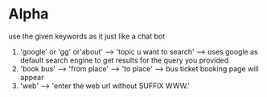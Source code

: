 # Alpha
use the given keywords as it just like a chat bot
1. 'google' or 'gg' or'about' --> 'topic u want to search' --> uses google as default search engine to get results for the query you provided
2. 'book bus' --> 'from place' --> 'to place' --> bus ticket booking page will appear
3. 'web' --> 'enter the web url without SUFFIX WWW.'
